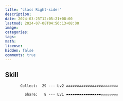 ```yaml
---
title: "class Right-sider"
description: 
date: 2024-03-25T12:05:21+08:00
lastmod: 2024-07-08T04:56:13+08:00
image: 
categories: 
tags: 
math: 
license: 
hidden: false
comments: true
---
```

## Skill

           Collect:  29 --- Lv2 ▰▰▰▰▰▰▰▰▰▰▰▰▰▰▰▰▰▱▱▱▱▱▱▱

             Share:   8 --- Lv1 ▰▰▰▰▰▰▰▰▰▰▰▰▰▰▰▰▱▱▱▱▱▱▱▱

